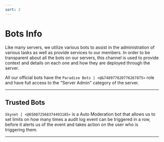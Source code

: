 ```yaml
---
sort: 2
---
```


# Bots Info

Like many servers, we utilize various bots to assist in the administration of various tasks as well as provide services to our members.  In order to be transparent about all the bots on our servers, this channel is used to provide context and details on each one and how they are deployed through the server.

All our official bots have the `Paradise Bots | <@&748977820776267875>` role and have full access to the "Server Admin" category of the server.

---

## Trusted Bots
`Skynet | <@650872568374493185>` is a Auto Moderation bot that allows us to set limits on how many times a audit log event can be triggered in a row,
before it alerts us of the event and takes action on the user who is triggering them.

---
